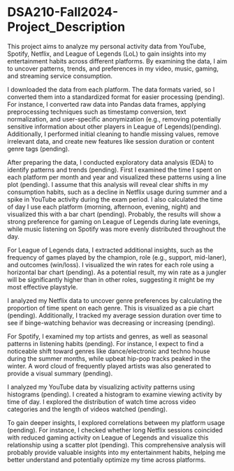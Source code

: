 # DSA210-Fall2024-Project_Description

This project aims to analyze my personal activity data from YouTube, Spotify, Netflix, and
League of Legends (LoL) to gain insights into my entertainment habits across different
platforms. By examining the data, I aim to uncover patterns, trends, and preferences in my
video, music, gaming, and streaming service consumption.

I downloaded the data from each platform. The data formats varied, so I converted them into
a standardized format for easier processing (pending). For instance, I converted raw data into Pandas
data frames, applying preprocessing techniques such as timestamp conversion, text
normalization, and user-specific anonymization (e.g., removing potentially sensitive
information about other players in League of Legends)(pending). Additionally, I performed initial
cleaning to handle missing values, remove irrelevant data, and create new features like
session duration or content genre tags (pending).

After preparing the data, I conducted exploratory data analysis (EDA) to identify patterns and
trends (pending).
First I examined the time I spent on each platform per month and year and
visualized these patterns using a line plot (pending). I assume that this analysis will reveal
clear shifts in my consumption habits, such as a decline in Netflix usage during summer and
a spike in YouTube activity during the exam period.
I also calculated the time of day I use each platform (morning, afternoon, evening, night) and
visualized this with a bar chart (pending). Probably, the results will show a strong preference
for gaming on League of Legends during late evenings, while music listening on Spotify was
more evenly distributed throughout the day.

For League of Legends data, I extracted additional insights, such as the frequency of games
played by the champion, role (e.g., support, mid-laner), and outcomes (win/loss). I visualized
the win rates for each role using a horizontal bar chart (pending). As a potential result, my
win rate as a jungler will be significantly higher than in other roles, suggesting it might be my
most effective playstyle.

I analyzed my Netflix data to uncover genre preferences by calculating the proportion of time
spent on each genre. This is visualized as a pie chart (pending). Additionally, I tracked my
average session duration over time to see if binge-watching behavior was decreasing or
increasing (pending).

For Spotify, I examined my top artists and genres, as well as seasonal patterns in listening
habits (pending). For instance, I expect to find a noticeable shift toward genres like dance/electronic
and techno house during the summer months, while upbeat hip-pop tracks peaked in the
winter. A word cloud of frequently played artists was also generated to provide a
visual summary (pending).

I analyzed my YouTube data by visualizing activity patterns using histograms (pending). I
created a histogram to examine viewing activity by time of day. I explored the distribution
of watch time across video categories and the length of videos watched (pending).

To gain deeper insights, I explored correlations between my platform usage (pending). For instance,
I checked whether long Netflix sessions coincided with reduced gaming activity on League
of Legends and visualize this relationship using a scatter plot (pending).
This comprehensive analysis will probably provide valuable insights into my entertainment habits,
helping me better understand and potentially optimize my time across platforms.

